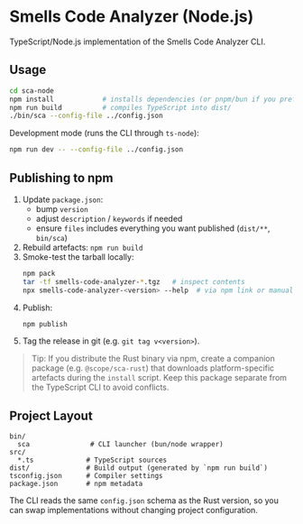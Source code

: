 # Smells Code Analyzer (Node.js)

TypeScript/Node.js implementation of the Smells Code Analyzer CLI.

## Usage
```bash
cd sca-node
npm install            # installs dependencies (or pnpm/bun if you prefer)
npm run build          # compiles TypeScript into dist/
./bin/sca --config-file ../config.json
```

Development mode (runs the CLI through `ts-node`):
```bash
npm run dev -- --config-file ../config.json
```

## Publishing to npm
1. Update `package.json`:
   - bump `version`
   - adjust `description` / `keywords` if needed
   - ensure `files` includes everything you want published (`dist/**`, `bin/sca`)
2. Rebuild artefacts: `npm run build`
3. Smoke-test the tarball locally:
   ```bash
   npm pack
   tar -tf smells-code-analyzer-*.tgz   # inspect contents
   npx smells-code-analyzer-<version> --help  # via npm link or manual install
   ```
4. Publish:
   ```bash
   npm publish
   ```
5. Tag the release in git (e.g. `git tag v<version>`).

> Tip: If you distribute the Rust binary via npm, create a companion package
> (e.g. `@scope/sca-rust`) that downloads platform-specific artefacts during
> the `install` script. Keep this package separate from the TypeScript CLI to
> avoid conflicts.

## Project Layout
```
bin/
  sca               # CLI launcher (bun/node wrapper)
src/
  *.ts             # TypeScript sources
dist/              # Build output (generated by `npm run build`)
tsconfig.json      # Compiler settings
package.json       # npm metadata
```

The CLI reads the same `config.json` schema as the Rust version, so you can
swap implementations without changing project configuration.

